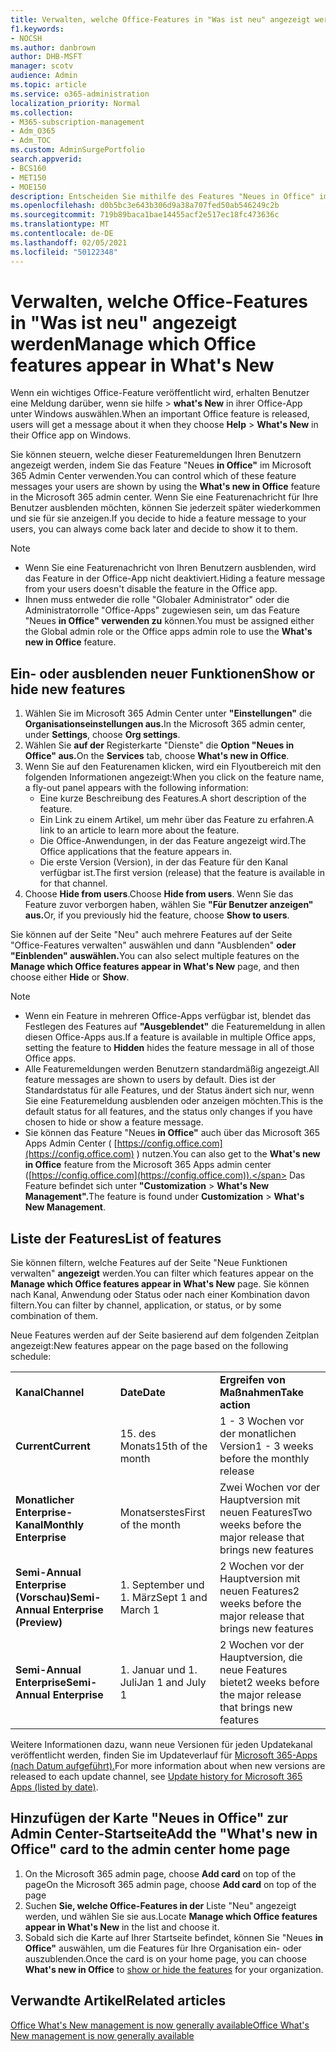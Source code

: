```yaml
---
title: Verwalten, welche Office-Features in "Was ist neu" angezeigt werden
f1.keywords:
- NOCSH
ms.author: danbrown
author: DHB-MSFT
manager: scotv
audience: Admin
ms.topic: article
ms.service: o365-administration
localization_priority: Normal
ms.collection:
- M365-subscription-management
- Adm_O365
- Adm_TOC
ms.custom: AdminSurgePortfolio
search.appverid:
- BCS160
- MET150
- MOE150
description: Entscheiden Sie mithilfe des Features "Neues in Office" im Microsoft 365 Admin Center, welche Office-Features ein- oder ausgeblendet werden, wenn ein Benutzer die Hilfe > What's New in their Office app on Windows aus.
ms.openlocfilehash: d0b5bc3e643b306d9a38a707fed50ab546249c2b
ms.sourcegitcommit: 719b89baca1bae14455acf2e517ec18fc473636c
ms.translationtype: MT
ms.contentlocale: de-DE
ms.lasthandoff: 02/05/2021
ms.locfileid: "50122348"
---
```

# <a name="manage-which-office-features-appear-in-whats-new"></a><span data-ttu-id="2bedf-103">Verwalten, welche Office-Features in "Was ist neu" angezeigt werden</span><span class="sxs-lookup"><span data-stu-id="2bedf-103">Manage which Office‎ features appear in What's New</span></span>

<span data-ttu-id="2bedf-104">Wenn ein wichtiges Office-Feature veröffentlicht wird, erhalten Benutzer eine Meldung darüber, wenn sie hilfe  >  **what's New** in ihrer Office-App unter Windows auswählen.</span><span class="sxs-lookup"><span data-stu-id="2bedf-104">When an important ‎Office‎ feature is released, users will get a message about it when they choose **Help** > **What's New** in their ‎‎Office‎‎ app on ‎Windows‎.</span></span>

<span data-ttu-id="2bedf-105">Sie können steuern, welche dieser Featuremeldungen Ihren Benutzern angezeigt werden, indem Sie das Feature "Neues **in Office"** im Microsoft 365 Admin Center verwenden.</span><span class="sxs-lookup"><span data-stu-id="2bedf-105">You can control which of these feature messages your users are shown by using the **What's new in Office** feature in the Microsoft 365 admin center.</span></span> <span data-ttu-id="2bedf-106">Wenn Sie eine Featurenachricht für Ihre Benutzer ausblenden möchten, können Sie jederzeit später wiederkommen und sie für sie anzeigen.</span><span class="sxs-lookup"><span data-stu-id="2bedf-106">If you decide to hide a feature message to your users, you can always come back later and decide to show it to them.</span></span>

> [!NOTE]
> - <span data-ttu-id="2bedf-107">Wenn Sie eine Featurenachricht von Ihren Benutzern ausblenden, wird das Feature in der Office-App nicht deaktiviert.</span><span class="sxs-lookup"><span data-stu-id="2bedf-107">Hiding a feature message from your users doesn't disable the feature in the Office app.</span></span>
> - <span data-ttu-id="2bedf-108">Ihnen muss entweder die rolle "Globaler Administrator" oder die Administratorrolle "Office-Apps" zugewiesen sein, um das Feature "Neues **in Office" verwenden zu** können.</span><span class="sxs-lookup"><span data-stu-id="2bedf-108">You must be assigned either the Global admin role or the Office apps admin role to use the **What's new in Office** feature.</span></span>

## <a name="show-or-hide-new-features"></a><span data-ttu-id="2bedf-109">Ein- oder ausblenden neuer Funktionen</span><span class="sxs-lookup"><span data-stu-id="2bedf-109">Show or hide new features</span></span> 

1. <span data-ttu-id="2bedf-110">Wählen Sie im Microsoft 365 Admin Center unter **"Einstellungen"** die **Organisationseinstellungen aus.**</span><span class="sxs-lookup"><span data-stu-id="2bedf-110">In the Microsoft 365 admin center, under **Settings**, choose **Org settings**.</span></span>
2. <span data-ttu-id="2bedf-111">Wählen Sie **auf der** Registerkarte "Dienste" die **Option "Neues in Office" aus.**</span><span class="sxs-lookup"><span data-stu-id="2bedf-111">On the **Services** tab, choose **What's new in Office**.</span></span>
3. <span data-ttu-id="2bedf-112">Wenn Sie auf den Featurenamen klicken, wird ein Flyoutbereich mit den folgenden Informationen angezeigt:</span><span class="sxs-lookup"><span data-stu-id="2bedf-112">When you click on the feature name, a fly-out panel appears with the following information:</span></span>
     - <span data-ttu-id="2bedf-113">Eine kurze Beschreibung des Features.</span><span class="sxs-lookup"><span data-stu-id="2bedf-113">A short description of the feature.</span></span>
     - <span data-ttu-id="2bedf-114">Ein Link zu einem Artikel, um mehr über das Feature zu erfahren.</span><span class="sxs-lookup"><span data-stu-id="2bedf-114">A link to an article to learn more about the feature.</span></span>
     - <span data-ttu-id="2bedf-115">Die Office-Anwendungen, in der das Feature angezeigt wird.</span><span class="sxs-lookup"><span data-stu-id="2bedf-115">The Office applications that the feature appears in.</span></span>
     - <span data-ttu-id="2bedf-116">Die erste Version (Version), in der das Feature für den Kanal verfügbar ist.</span><span class="sxs-lookup"><span data-stu-id="2bedf-116">The first version (release) that the feature is available in for that channel.</span></span>
4. <span data-ttu-id="2bedf-117">Choose **Hide from users**.</span><span class="sxs-lookup"><span data-stu-id="2bedf-117">Choose **Hide from users**.</span></span> <span data-ttu-id="2bedf-118">Wenn Sie das Feature zuvor verborgen haben, wählen Sie **"Für Benutzer anzeigen" aus.**</span><span class="sxs-lookup"><span data-stu-id="2bedf-118">Or, if you previously hid the feature, choose **Show to users**.</span></span>

<span data-ttu-id="2bedf-119">Sie können auf der  Seite "Neu" auch mehrere Features auf der Seite "Office-Features verwalten" auswählen und dann "Ausblenden" **oder** **"Einblenden" auswählen.**</span><span class="sxs-lookup"><span data-stu-id="2bedf-119">You can also select multiple features on the **Manage which ‎Office‎ features appear in What's New** page, and then choose either **Hide** or **Show**.</span></span>

> [!NOTE]
> - <span data-ttu-id="2bedf-120">Wenn ein Feature in mehreren Office-Apps verfügbar ist, blendet das Festlegen des Features auf **"Ausgeblendet"** die Featuremeldung in allen diesen Office-Apps aus.</span><span class="sxs-lookup"><span data-stu-id="2bedf-120">If a feature is available in multiple Office apps, setting the feature to **Hidden** hides the feature message in all of those Office apps.</span></span>
> - <span data-ttu-id="2bedf-121">Alle Featuremeldungen werden Benutzern standardmäßig angezeigt.</span><span class="sxs-lookup"><span data-stu-id="2bedf-121">All feature messages are shown to users by default.</span></span> <span data-ttu-id="2bedf-122">Dies ist der Standardstatus für alle Features, und der Status ändert sich nur, wenn Sie eine Featuremeldung ausblenden oder anzeigen möchten.</span><span class="sxs-lookup"><span data-stu-id="2bedf-122">This is the default status for all features, and the status only changes if you have chosen to hide or show a feature message.</span></span>
> - <span data-ttu-id="2bedf-123">Sie können das Feature "Neues **in Office"** auch über das Microsoft 365 Apps Admin Center ( [https://config.office.com](https://config.office.com) ) nutzen.</span><span class="sxs-lookup"><span data-stu-id="2bedf-123">You can also get to the **What's new in Office** feature from the Microsoft 365 Apps admin center ([https://config.office.com](https://config.office.com)).</span></span> <span data-ttu-id="2bedf-124">Das Feature befindet sich unter **"Customization**  >  **What's New Management".**</span><span class="sxs-lookup"><span data-stu-id="2bedf-124">The feature is found under **Customization** > **What's New Management**.</span></span>

## <a name="list-of-features"></a><span data-ttu-id="2bedf-125">Liste der Features</span><span class="sxs-lookup"><span data-stu-id="2bedf-125">List of features</span></span>

<span data-ttu-id="2bedf-126">Sie können filtern, welche Features auf der Seite "Neue Funktionen verwalten" **angezeigt** werden.</span><span class="sxs-lookup"><span data-stu-id="2bedf-126">You can filter which features appear on the **Manage which ‎Office‎ features appear in What's New** page.</span></span> <span data-ttu-id="2bedf-127">Sie können nach Kanal, Anwendung oder Status oder nach einer Kombination davon filtern.</span><span class="sxs-lookup"><span data-stu-id="2bedf-127">You can filter by channel, application, or status, or by some combination of them.</span></span>

<span data-ttu-id="2bedf-128">Neue Features werden auf der Seite basierend auf dem folgenden Zeitplan angezeigt:</span><span class="sxs-lookup"><span data-stu-id="2bedf-128">New features appear on the page based on the following schedule:</span></span>

||||
|:-----|:-----|:-----|
|<span data-ttu-id="2bedf-129">**Kanal**</span><span class="sxs-lookup"><span data-stu-id="2bedf-129">**Channel**</span></span> <br/> |<span data-ttu-id="2bedf-130">**Date**</span><span class="sxs-lookup"><span data-stu-id="2bedf-130">**Date**</span></span> <br/> |<span data-ttu-id="2bedf-131">**Ergreifen von Maßnahmen**</span><span class="sxs-lookup"><span data-stu-id="2bedf-131">**Take action**</span></span> <br/> |
|<span data-ttu-id="2bedf-132">**Current**</span><span class="sxs-lookup"><span data-stu-id="2bedf-132">**Current**</span></span> <br/> |<span data-ttu-id="2bedf-133">15. des Monats</span><span class="sxs-lookup"><span data-stu-id="2bedf-133">15th of the month</span></span>  <br/> |<span data-ttu-id="2bedf-134">1 - 3 Wochen vor der monatlichen Version</span><span class="sxs-lookup"><span data-stu-id="2bedf-134">1 - 3 weeks before the monthly release</span></span> <br/> |
|<span data-ttu-id="2bedf-135">**Monatlicher Enterprise-Kanal**</span><span class="sxs-lookup"><span data-stu-id="2bedf-135">**Monthly Enterprise**</span></span> <br/> |<span data-ttu-id="2bedf-136">Monatserstes</span><span class="sxs-lookup"><span data-stu-id="2bedf-136">First of the month</span></span>  <br/> |<span data-ttu-id="2bedf-137">Zwei Wochen vor der Hauptversion mit neuen Features</span><span class="sxs-lookup"><span data-stu-id="2bedf-137">Two weeks before the major release that brings new features</span></span> |
|<span data-ttu-id="2bedf-138">**Semi-Annual Enterprise (Vorschau)**</span><span class="sxs-lookup"><span data-stu-id="2bedf-138">**Semi-Annual Enterprise (Preview)**</span></span> <br/> |<span data-ttu-id="2bedf-139">1. September und 1. März</span><span class="sxs-lookup"><span data-stu-id="2bedf-139">Sept 1 and March 1</span></span> <br/> | <span data-ttu-id="2bedf-140">2 Wochen vor der Hauptversion mit neuen Features</span><span class="sxs-lookup"><span data-stu-id="2bedf-140">2 weeks before the major release that brings new features</span></span>|
|<span data-ttu-id="2bedf-141">**Semi-Annual Enterprise**</span><span class="sxs-lookup"><span data-stu-id="2bedf-141">**Semi-Annual Enterprise**</span></span> <br/> |<span data-ttu-id="2bedf-142">1. Januar und 1. Juli</span><span class="sxs-lookup"><span data-stu-id="2bedf-142">Jan 1 and July 1</span></span> <br/> | <span data-ttu-id="2bedf-143">2 Wochen vor der Hauptversion, die neue Features bietet</span><span class="sxs-lookup"><span data-stu-id="2bedf-143">2 weeks before the major release that brings new features</span></span><br/> |

<span data-ttu-id="2bedf-144">Weitere Informationen dazu, wann neue Versionen für jeden Updatekanal veröffentlicht werden, finden Sie im Updateverlauf für [Microsoft 365-Apps (nach Datum aufgeführt).](https://docs.microsoft.com/officeupdates/update-history-microsoft365-apps-by-date)</span><span class="sxs-lookup"><span data-stu-id="2bedf-144">For more information about when new versions are released to each update channel, see [Update history for Microsoft 365 Apps (listed by date)](https://docs.microsoft.com/officeupdates/update-history-microsoft365-apps-by-date).</span></span>

## <a name="add-the-whats-new-in-office-card-to-the-admin-center-home-page"></a><span data-ttu-id="2bedf-145">Hinzufügen der Karte "Neues in Office" zur Admin Center-Startseite</span><span class="sxs-lookup"><span data-stu-id="2bedf-145">Add the "What's new in Office" card to the admin center home page</span></span>

1. <span data-ttu-id="2bedf-146">On the Microsoft 365 admin page, choose **Add card** on top of the page</span><span class="sxs-lookup"><span data-stu-id="2bedf-146">On the Microsoft 365 admin page, choose **Add card** on top of the page</span></span>
2. <span data-ttu-id="2bedf-147">Suchen **Sie, welche Office-Features in der** Liste "Neu" angezeigt werden, und wählen Sie sie aus.</span><span class="sxs-lookup"><span data-stu-id="2bedf-147">Locate **Manage which Office features appear in What's New** in the list and choose it.</span></span>
3. <span data-ttu-id="2bedf-148">Sobald sich die Karte auf Ihrer Startseite befindet, können [](#show-or-hide-new-features) Sie "Neues **in Office"** auswählen, um die Features für Ihre Organisation ein- oder auszublenden.</span><span class="sxs-lookup"><span data-stu-id="2bedf-148">Once the card is on your home page, you can choose **What's new in Office** to [show or hide the features](#show-or-hide-new-features) for your organization.</span></span>


## <a name="related-articles"></a><span data-ttu-id="2bedf-149">Verwandte Artikel</span><span class="sxs-lookup"><span data-stu-id="2bedf-149">Related articles</span></span>

[<span data-ttu-id="2bedf-150">Office What's New management is now generally available</span><span class="sxs-lookup"><span data-stu-id="2bedf-150">Office What's New management is now generally available</span></span>](https://techcommunity.microsoft.com/t5/microsoft-365-blog/office-what-s-new-management-is-now-generally-available/ba-p/1179954)